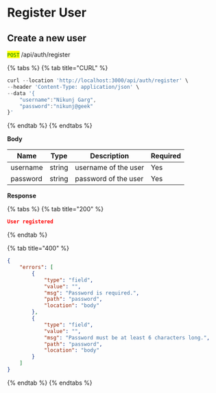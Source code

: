 # Register User

## Create a new user

<mark style="color:green;">`POST`</mark> /api/auth/register

{% tabs %}
{% tab title="CURL" %}
```javascript
curl --location 'http://localhost:3000/api/auth/register' \
--header 'Content-Type: application/json' \
--data '{
    "username":"Nikunj Garg",
    "password":"nikunj@geek"
}'
```
{% endtab %}
{% endtabs %}

**Body**

| Name     | Type   | Description          | Required |
| -------- | ------ | -------------------- | -------- |
| username | string | username of the user | Yes      |
| password | string | password of the user | Yes      |

**Response**

{% tabs %}
{% tab title="200" %}
```json
User registered
```
{% endtab %}

{% tab title="400" %}
```json
{
    "errors": [
        {
            "type": "field",
            "value": "",
            "msg": "Password is required.",
            "path": "password",
            "location": "body"
        },
        {
            "type": "field",
            "value": "",
            "msg": "Password must be at least 6 characters long.",
            "path": "password",
            "location": "body"
        }
    ]
}
```
{% endtab %}
{% endtabs %}
